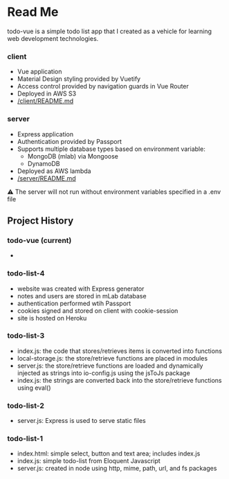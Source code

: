 # Read Me

todo-vue is a simple todo list app that I created as a vehicle for learning web development technologies.

### client
* Vue application
* Material Design styling provided by Vuetify
* Access control provided by navigation guards in Vue Router
* Deployed in AWS S3
* [/client/README.md](client/README.md)

### server

* Express application
* Authentication provided by Passport
* Supports multiple database types based on environment variable:
  * MongoDB (mlab) via Mongoose
  * DynamoDB
* Deployed as AWS lambda
* [/server/README.md](server/README.md)

:warning: The server will not run without environment variables specified in a .env file

## Project History

### todo-vue (current)

*

### todo-list-4

* website was created with Express generator
* notes and users are stored in mLab database
* authentication performed wtih Passport
* cookies signed and stored on client with cookie-session
* site is hosted on Heroku


### todo-list-3

* index.js: the code that stores/retrieves items is converted into functions
* local-storage.js: the store/retrieve functions are placed in modules
* server.js: the store/retrieve functions are loaded and dynamically injected as strings into io-config.js using the jsToJs package
* index.js: the strings are converted back into the store/retrieve functions using eval()


### todo-list-2

* server.js: Express is used to serve static files


### todo-list-1

* index.html: simple select, button and text area; includes index.js
* index.js: simple todo-list from Eloquent Javascript
* server.js: created in node using http, mime, path, url, and fs packages

